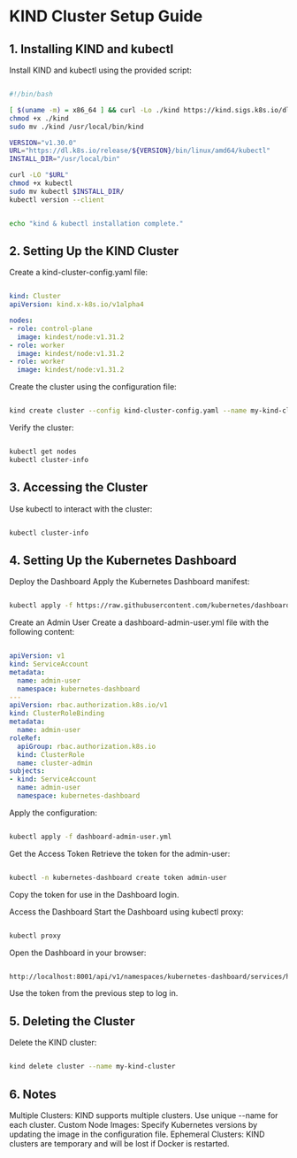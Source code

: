 # KIND Cluster Setup Guide

## 1. Installing KIND and kubectl
Install KIND and kubectl using the provided script:
```bash

#!/bin/bash

[ $(uname -m) = x86_64 ] && curl -Lo ./kind https://kind.sigs.k8s.io/dl/v0.27.0/kind-linux-amd64
chmod +x ./kind
sudo mv ./kind /usr/local/bin/kind

VERSION="v1.30.0"
URL="https://dl.k8s.io/release/${VERSION}/bin/linux/amd64/kubectl"
INSTALL_DIR="/usr/local/bin"

curl -LO "$URL"
chmod +x kubectl
sudo mv kubectl $INSTALL_DIR/
kubectl version --client


echo "kind & kubectl installation complete."
```

## 2. Setting Up the KIND Cluster
Create a kind-cluster-config.yaml file:

```yaml

kind: Cluster
apiVersion: kind.x-k8s.io/v1alpha4

nodes:
- role: control-plane
  image: kindest/node:v1.31.2
- role: worker
  image: kindest/node:v1.31.2
- role: worker
  image: kindest/node:v1.31.2
```
Create the cluster using the configuration file:

```bash

kind create cluster --config kind-cluster-config.yaml --name my-kind-cluster
```
Verify the cluster:

```bash

kubectl get nodes
kubectl cluster-info
```
## 3. Accessing the Cluster
Use kubectl to interact with the cluster:
```bash

kubectl cluster-info
```


## 4. Setting Up the Kubernetes Dashboard
Deploy the Dashboard
Apply the Kubernetes Dashboard manifest:
```bash

kubectl apply -f https://raw.githubusercontent.com/kubernetes/dashboard/v2.7.0/aio/deploy/recommended.yaml
```
Create an Admin User
Create a dashboard-admin-user.yml file with the following content:

```yaml

apiVersion: v1
kind: ServiceAccount
metadata:
  name: admin-user
  namespace: kubernetes-dashboard
---
apiVersion: rbac.authorization.k8s.io/v1
kind: ClusterRoleBinding
metadata:
  name: admin-user
roleRef:
  apiGroup: rbac.authorization.k8s.io
  kind: ClusterRole
  name: cluster-admin
subjects:
- kind: ServiceAccount
  name: admin-user
  namespace: kubernetes-dashboard
```
Apply the configuration:

```bash

kubectl apply -f dashboard-admin-user.yml
```
Get the Access Token
Retrieve the token for the admin-user:

```bash

kubectl -n kubernetes-dashboard create token admin-user
```
Copy the token for use in the Dashboard login.

Access the Dashboard
Start the Dashboard using kubectl proxy:

```bash

kubectl proxy
```
Open the Dashboard in your browser:

```bash

http://localhost:8001/api/v1/namespaces/kubernetes-dashboard/services/https:kubernetes-dashboard:/proxy/
```
Use the token from the previous step to log in.

## 5. Deleting the Cluster
Delete the KIND cluster:
```bash

kind delete cluster --name my-kind-cluster
```

## 6. Notes

Multiple Clusters: KIND supports multiple clusters. Use unique --name for each cluster.
Custom Node Images: Specify Kubernetes versions by updating the image in the configuration file.
Ephemeral Clusters: KIND clusters are temporary and will be lost if Docker is restarted.

